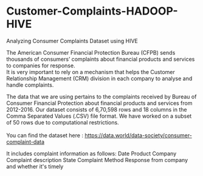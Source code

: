 # Customer-Complaints-HADOOP-HIVE
Analyzing Consumer Complaints Dataset using HIVE

The American Consumer Financial Protection Bureau (CFPB) sends thousands of consumers’ complaints about financial products and services to companies for response.
<br>It is very important to rely on a mechanism that helps the Customer Relationship Management (CRM) division in each company to analyse and handle complaints.

The data that we are using pertains to the complaints received by Bureau of Consumer Financial Protection about financial products and services from 2012-2016.
Our dataset consists of 6,70,598 rows and 18 columns in the Comma Separated Values (.CSV) file format. We have worked on a subset of 50 rows due to computational restrictions. 
<br>
<br> You can find the dataset here : https://data.world/data-society/consumer-complaint-data

It includes complaint information as follows:
Date
Product
Company
Complaint description
State
Complaint Method
Response from company and whether it's timely

